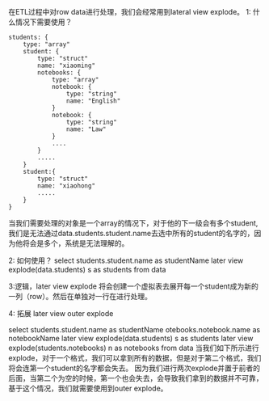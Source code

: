 在ETL过程中对row data进行处理，我们会经常用到lateral view explode。
1: 什么情况下需要使用？

    students: {
        type: "array"
        student: {
            type: "struct"
            name: "xiaoming"
            notebooks: {
                type: "array"
                notebook: {
                    type: "string"
                    name: "English"
                }
                notebook: {
                    type: "string"
                    name: "Law"
                }
                ....
            }
            .....
        }
        student:{
            type: "struct"
            name: "xiaohong"
            .....
        }
    }
    
当我们需要处理的对象是一个array的情况下，对于他的下一级会有多个student, 我们是无法通过data.students.student.name去选中所有的student的名字的，因为他将会是多个，系统是无法理解的。

2: 如何使用？
select students.student.name as studentName
later view explode(data.students) s as students
from data

3:逻辑，later view explode 将会创建一个虚拟表去展开每一个student成为新的一列（row）。然后在单独对一行在进行处理。

4: 拓展
later view outer explode

select 
students.student.name as studentName
otebooks.notebook.name as notebookName
later view explode(data.students) s as students
later view explode(students.notebooks) n as notebooks
from data
当我们如下所示进行explode，对于一个格式，我们可以拿到所有的数据，但是对于第二个格式，我们将会连第一个student的名字都会失去。
因为我们进行两次explode并置于前者的后面，当第二个为空的时候，第一个也会失去，会导致我们拿到的数据并不可靠，基于这个情况，我们就需要使用到outer explode。

